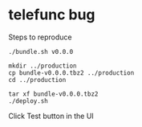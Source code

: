 # telefunc bug


Steps to reproduce

```
./bundle.sh v0.0.0

mkdir ../production
cp bundle-v0.0.0.tbz2 ../production
cd ../production

tar xf bundle-v0.0.0.tbz2
./deploy.sh
```

Click Test button in the UI
